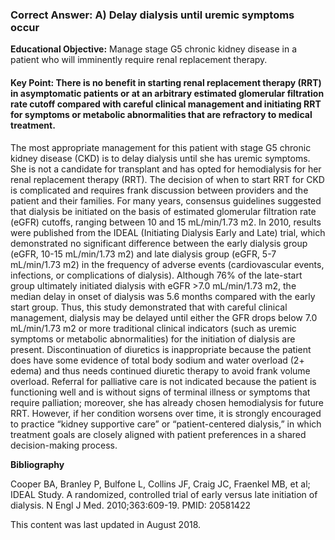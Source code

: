
### Correct Answer: A) Delay dialysis until uremic symptoms occur 

**Educational Objective:** Manage stage G5 chronic kidney disease in a patient who will imminently require renal replacement therapy.

#### **Key Point:** There is no benefit in starting renal replacement therapy (RRT) in asymptomatic patients or at an arbitrary estimated glomerular filtration rate cutoff compared with careful clinical management and initiating RRT for symptoms or metabolic abnormalities that are refractory to medical treatment.

The most appropriate management for this patient with stage G5 chronic kidney disease (CKD) is to delay dialysis until she has uremic symptoms. She is not a candidate for transplant and has opted for hemodialysis for her renal replacement therapy (RRT). The decision of when to start RRT for CKD is complicated and requires frank discussion between providers and the patient and their families. For many years, consensus guidelines suggested that dialysis be initiated on the basis of estimated glomerular filtration rate (eGFR) cutoffs, ranging between 10 and 15 mL/min/1.73 m2. In 2010, results were published from the IDEAL (Initiating Dialysis Early and Late) trial, which demonstrated no significant difference between the early dialysis group (eGFR, 10-15 mL/min/1.73 m2) and late dialysis group (eGFR, 5-7 mL/min/1.73 m2) in the frequency of adverse events (cardiovascular events, infections, or complications of dialysis). Although 76% of the late-start group ultimately initiated dialysis with eGFR >7.0 mL/min/1.73 m2, the median delay in onset of dialysis was 5.6 months compared with the early start group. Thus, this study demonstrated that with careful clinical management, dialysis may be delayed until either the GFR drops below 7.0 mL/min/1.73 m2 or more traditional clinical indicators (such as uremic symptoms or metabolic abnormalities) for the initiation of dialysis are present.
Discontinuation of diuretics is inappropriate because the patient does have some evidence of total body sodium and water overload (2+ edema) and thus needs continued diuretic therapy to avoid frank volume overload.
Referral for palliative care is not indicated because the patient is functioning well and is without signs of terminal illness or symptoms that require palliation; moreover, she has already chosen hemodialysis for future RRT. However, if her condition worsens over time, it is strongly encouraged to practice “kidney supportive care” or “patient-centered dialysis,” in which treatment goals are closely aligned with patient preferences in a shared decision-making process.

**Bibliography**

Cooper BA, Branley P, Bulfone L, Collins JF, Craig JC, Fraenkel MB, et al; IDEAL Study. A randomized, controlled trial of early versus late initiation of dialysis. N Engl J Med. 2010;363:609-19. PMID: 20581422

This content was last updated in August 2018.